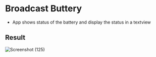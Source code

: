 # Broadcast Buttery
-  App shows status of the battery and display the status in a textview
## Result
![Screenshot (125)](https://user-images.githubusercontent.com/92260346/144391273-d531ef1c-c589-43fa-a4dc-5eb84b48c020.png)
